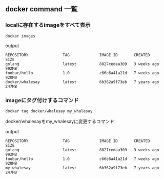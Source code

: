 ## docker command 一覧

### localに存在するimageをすべて表示
```docker images```

output
```
REPOSITORY               TAG             IMAGE ID       CREATED         SIZE
golang                   latest          8827cedaa309   3 weeks ago     992MB
foobar/hello             1.0             c66e6a41a21d   7 weeks ago     920MB
docker/whalesay          latest          6b362a9f73eb   7 years ago     247MB
```
### imageにタグ付けするコマンド

```docker tag docker/whalesay my_whalesay```

docker/whalesayをmy_whalesayに変更するコマンド

output

```
REPOSITORY               TAG             IMAGE ID       CREATED         SIZE
golang                   latest          8827cedaa309   3 weeks ago     992MB
foobar/hello             1.0             c66e6a41a21d   7 weeks ago     920MB
my_whalesay              latest          6b362a9f73eb   7 years ago     247MB
```
